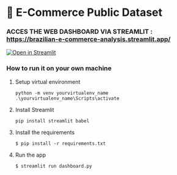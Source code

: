 # 🎈 E-Commerce Public Dataset

### ACCES THE WEB DASHBOARD VIA STREAMLIT : https://brazilian-e-commerce-analysis.streamlit.app/ ###


[![Open in Streamlit](https://static.streamlit.io/badges/streamlit_badge_black_white.svg)](https://blank-app-template.streamlit.app/)

### How to run it on your own machine

1. Setup virtual environment
   ```
   python -m venv yourvirtualenv_name
   .\yourvirtualenv_name\Scripts\activate
   ```
   
2. Install Streamlit
   ```
   pip install streamlit babel
   ```
4. Install the requirements

   ```
   $ pip install -r requirements.txt
   ```

5. Run the app

   ```
   $ streamlit run dashboard.py
   ```
